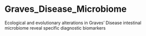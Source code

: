 # Graves_Disease_Microbiome
Ecological and evolutionary alterations in Graves’ Disease intestinal microbiome reveal specific diagnostic biomarkers
